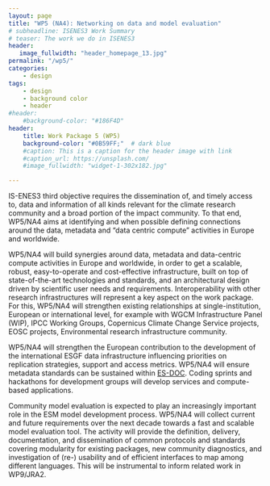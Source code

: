 ```yaml
---
layout: page
title: "WP5 (NA4): Networking on data and model evaluation"
# subheadline: ISENES3 Work Summary
# teaser: The work we do in ISENES3
header:
   image_fullwidth: "header_homepage_13.jpg"
permalink: "/wp5/"
categories:
    - design
tags:
    - design
    - background color
    - header
#header:
    #background-color: "#186F4D"
header:
    title: Work Package 5 (WP5)
    background-color: "#0B59FF;"  # dark blue
    #caption: This is a caption for the header image with link
    #caption_url: https://unsplash.com/
    #image_fullwidth: "widget-1-302x182.jpg"

---
```


IS-ENES3 third objective requires the dissemination of, and timely access to, data and information of all kinds relevant for the climate research community and a broad portion of the impact community. To that end, WP5/NA4 aims at identifying and when possible defining connections around the data, metadata and “data centric compute” activities in Europe and worldwide.

WP5/NA4 will build synergies around data, metadata and data-centric compute activities in Europe and worldwide, in order to get a scalable, robust, easy-to-operate and cost-effective infrastructure, built on top of state-of-the-art technologies and standards, and an architectural design driven by scientific user needs and requirements. Interoperability with other research infrastructures will represent a key aspect on the work package. For this, WP5/NA4 will strengthen existing relationships at single-institution, European or international level, for example with WGCM Infrastructure Panel (WIP), IPCC Working Groups, Copernicus Climate Change Service projects, EOSC projects, Environmental research infrastructure community.

WP5/NA4 will strengthen the European contribution to the development of the international ESGF data infrastructure influencing priorities on replication strategies, support and access metrics. WP5/NA4 will ensure metadata standards can be sustained within [ES-DOC](https://search.es-doc.org/). Coding sprints and hackathons for development groups will develop services and compute-based applications.

Community model evaluation is expected to play an increasingly important role in the ESM model development process. WP5/NA4 will collect current and future requirements over the next decade towards a fast and scalable model evaluation tool. The activity will provide the definition, delivery, documentation, and dissemination of common protocols and standards covering modularity for existing packages, new community diagnostics, and investigation of (re-) usability and of efficient interfaces to map among different languages. This will be instrumental to inform related work in WP9/JRA2.
